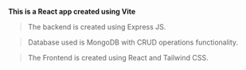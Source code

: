 **This is a React app created using Vite**
> The backend is created using Express JS. 

> Database used is MongoDB with CRUD operations functionality.

> The Frontend is created using React and Tailwind CSS. 